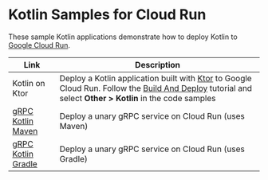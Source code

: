 Kotlin Samples for Cloud Run
============================

These sample Kotlin applications demonstrate how to deploy Kotlin to [Google Cloud Run](https://cloud.google.com/run/docs).

|Link|Description|
|---|---|
|Kotlin on Ktor|Deploy a Kotlin application built with [Ktor][ktor] to Google Cloud Run. Follow the [Build And Deploy][build-and-deploy] tutorial and select **Other > Kotlin** in the code samples|
|[gRPC Kotlin Maven](grpc-hello-world-mvn)|Deploy a unary gRPC service on Cloud Run (uses Maven)|
|[gRPC Kotlin Gradle](grpc-hello-world-gradle)|Deploy a unary gRPC service on Cloud Run (uses Gradle)|

[ktor]: https://ktor.io
[build-and-deploy]: https://cloud.google.com/run/docs/quickstarts/build-and-deploy
